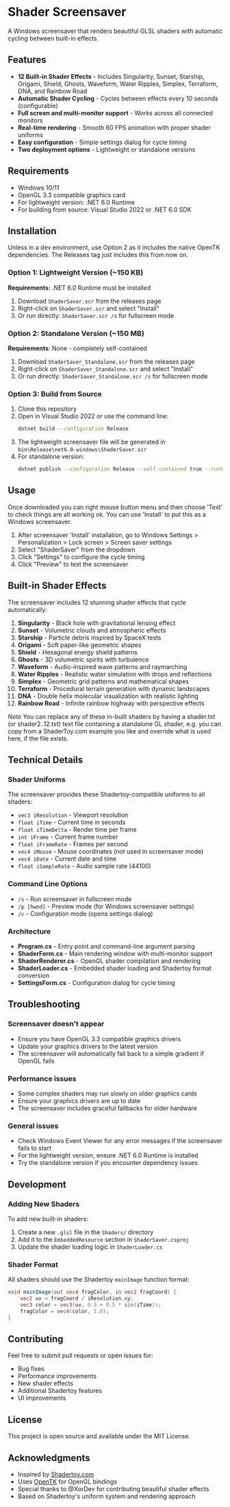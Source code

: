 # Shader Screensaver

A Windows screensaver that renders beautiful GLSL shaders with automatic cycling between built-in effects.

## Features

- **12 Built-in Shader Effects** - Includes Singularity, Sunset, Starship, Origami, Shield, Ghosts, Waveform, Water Ripples, Simplex, Terraform, DNA, and Rainbow Road
- **Automatic Shader Cycling** - Cycles between effects every 10 seconds (configurable)
- **Full screen and multi-monitor support** - Works across all connected monitors
- **Real-time rendering** - Smooth 60 FPS animation with proper shader uniforms
- **Easy configuration** - Simple settings dialog for cycle timing
- **Two deployment options** - Lightweight or standalone versions

## Requirements

- Windows 10/11
- OpenGL 3.3 compatible graphics card
- For lightweight version: .NET 6.0 Runtime
- For building from source: Visual Studio 2022 or .NET 6.0 SDK

## Installation

Unless in a dev environment, use Option 2 as it includes the native OpenTK dependencies. The Releases tag just includes this from now on.

### Option 1: Lightweight Version (~150 KB)
**Requirements**: .NET 6.0 Runtime must be installed
1. Download `ShaderSaver.scr` from the releases page
2. Right-click on `ShaderSaver.scr` and select "Install"
3. Or run directly: `ShaderSaver.scr /s` for fullscreen mode

### Option 2: Standalone Version (~150 MB)
**Requirements**: None - completely self-contained
1. Download `ShaderSaver_Standalone.scr` from the releases page
2. Right-click on `ShaderSaver_Standalone.scr` and select "Install"
3. Or run directly: `ShaderSaver_Standalone.scr /s` for fullscreen mode

### Option 3: Build from Source
1. Clone this repository
2. Open in Visual Studio 2022 or use the command line:
   ```bash
   dotnet build --configuration Release
   ```
3. The lightweight screensaver file will be generated in `bin\Release\net6.0-windows\ShaderSaver.scr`
4. For standalone version:
   ```bash
   dotnet publish --configuration Release --self-contained true --runtime win-x64 -p:PublishSingleFile=true
   ```

## Usage

Once downloaded you can right mouse button menu and then choose 'Test' to check things are all working ok. You can use 'Install' to put this as a Windows screensaver.

1. After screensaver 'Install' installation, go to Windows Settings > Personalization > Lock screen > Screen saver settings
2. Select "ShaderSaver" from the dropdown
3. Click "Settings" to configure the cycle timing
4. Click "Preview" to test the screensaver

## Built-in Shader Effects

The screensaver includes 12 stunning shader effects that cycle automatically:

1. **Singularity** - Black hole with gravitational lensing effect
2. **Sunset** - Volumetric clouds and atmospheric effects
3. **Starship** - Particle debris inspired by SpaceX tests
4. **Origami** - Soft paper-like geometric shapes
5. **Shield** - Hexagonal energy shield patterns
6. **Ghosts** - 3D volumetric spirits with turbulence
7. **Waveform** - Audio-inspired wave patterns and raymarching
8. **Water Ripples** - Realistic water simulation with drops and reflections
9. **Simplex** - Geometric grid patterns and mathematical shapes
10. **Terraform** - Procedural terrain generation with dynamic landscapes
11. **DNA** - Double helix molecular visualization with realistic lighting
12. **Rainbow Road** - Infinite rainbow highway with perspective effects

*Note* You can replace any of these in-built shaders by having a shader.txt (or shader2..12.txt) text file containing a standalone GL shader, e.g. you can copy from a ShaderToy.com example you like and override what is used here, if the file exists.

## Technical Details

### Shader Uniforms
The screensaver provides these Shadertoy-compatible uniforms to all shaders:
- `vec3 iResolution` - Viewport resolution
- `float iTime` - Current time in seconds
- `float iTimeDelta` - Render time per frame
- `int iFrame` - Current frame number
- `float iFrameRate` - Frames per second
- `vec4 iMouse` - Mouse coordinates (not used in screensaver mode)
- `vec4 iDate` - Current date and time
- `float iSampleRate` - Audio sample rate (44100)

### Command Line Options
- `/s` - Run screensaver in fullscreen mode
- `/p [hwnd]` - Preview mode (for Windows screensaver settings)
- `/c` - Configuration mode (opens settings dialog)

### Architecture
- **Program.cs** - Entry point and command-line argument parsing
- **ShaderForm.cs** - Main rendering window with multi-monitor support
- **ShaderRenderer.cs** - OpenGL shader compilation and rendering
- **ShaderLoader.cs** - Embedded shader loading and Shadertoy format conversion
- **SettingsForm.cs** - Configuration dialog for cycle timing

## Troubleshooting

### Screensaver doesn't appear
- Ensure you have OpenGL 3.3 compatible graphics drivers
- Update your graphics drivers to the latest version
- The screensaver will automatically fall back to a simple gradient if OpenGL fails

### Performance issues
- Some complex shaders may run slowly on older graphics cards
- Ensure your graphics drivers are up to date
- The screensaver includes graceful fallbacks for older hardware

### General issues
- Check Windows Event Viewer for any error messages if the screensaver fails to start
- For the lightweight version, ensure .NET 6.0 Runtime is installed
- Try the standalone version if you encounter dependency issues

## Development

### Adding New Shaders
To add new built-in shaders:
1. Create a new `.glsl` file in the `Shaders/` directory
2. Add it to the `EmbeddedResource` section in `ShaderSaver.csproj`
3. Update the shader loading logic in `ShaderLoader.cs`

### Shader Format
All shaders should use the Shadertoy `mainImage` function format:
```glsl
void mainImage(out vec4 fragColor, in vec2 fragCoord) {
    vec2 uv = fragCoord / iResolution.xy;
    vec3 color = vec3(uv, 0.5 + 0.5 * sin(iTime));
    fragColor = vec4(color, 1.0);
}
```

## Contributing

Feel free to submit pull requests or open issues for:
- Bug fixes
- Performance improvements
- New shader effects
- Additional Shadertoy features
- UI improvements

## License

This project is open source and available under the MIT License.

## Acknowledgments

- Inspired by [Shadertoy.com](https://www.shadertoy.com/)
- Uses [OpenTK](https://opentk.net/) for OpenGL bindings
- Special thanks to @XorDev for contributing beautiful shader effects
- Based on Shadertoy's uniform system and rendering approach
